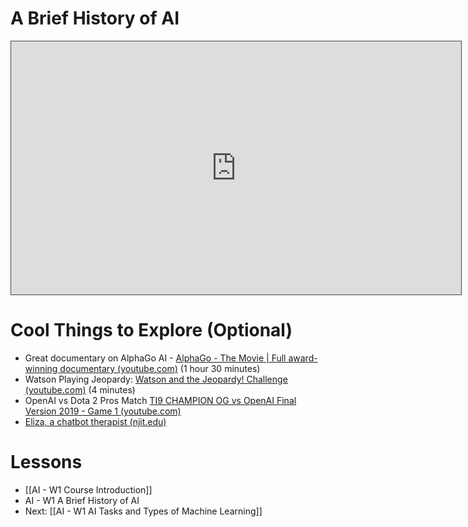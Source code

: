 # A Brief History of AI

<iframe src="https://egator.hosted.panopto.com/Panopto/Pages/Embed.aspx?id=172da466-e0a5-48af-986e-b145005637f4&autoplay=false&offerviewer=true&showtitle=true&showbrand=true&captions=false&interactivity=all" height="405" width="720" style="border: 1px solid #464646;" allowfullscreen allow="autoplay" aria-label="Panopto Embedded Video Player"></iframe>

# Cool Things to Explore (Optional)
- Great documentary on AlphaGo AI - [AlphaGo - The Movie | Full award-winning documentary (youtube.com)](https://www.youtube.com/watch?v=WXuK6gekU1Y) (1 hour 30 minutes)
- Watson Playing Jeopardy: [Watson and the Jeopardy! Challenge (youtube.com)](https://www.youtube.com/watch?v=P18EdAKuC1U) (4 minutes)
- OpenAI vs Dota 2 Pros Match [TI9 CHAMPION OG vs OpenAI Final Version 2019 - Game 1 (youtube.com)](https://www.youtube.com/watch?v=t4il-QagP5w)
- [Eliza, a chatbot therapist (njit.edu)](https://web.njit.edu/~ronkowit/eliza.html)

# Lessons
- [[AI - W1 Course Introduction]]
- AI - W1 A Brief History of AI
- Next: [[AI - W1 AI Tasks and Types of Machine Learning]]